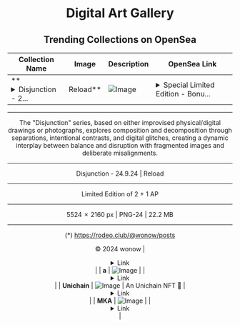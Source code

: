 <div align="center">

# Digital Art Gallery

## Trending Collections on OpenSea

| Collection Name                       | Image                                                                                     | Description                       | OpenSea Link                                                                                          |
|---------------------------------------|-------------------------------------------------------------------------------------------|-----------------------------------|--------------------------------------------------------------------------------------------------------|
| **<details><summary>Disjunction - 2...</summary>Disjunction - 24.9.24 | Reload</details>** | ![Image](https://i.seadn.io/s/raw/files/e8097f84b7f663b863120c90c6208d6c.png?w=500&auto=format?w=200&auto=format) | <details><summary>Special Limited Edition - Bonu...</summary>Special Limited Edition - Bonus - for the first 2 collectors holding the 3 original pieces of the triptych 'ˈDisjunction - 24.9.24' minted on rodeo.club(*) in September 2024.
***
The "Disjunction" series, based on either improvised physical/digital drawings or photographs, explores composition and decomposition through separations, intentional contrasts, and digital glitches, creating a dynamic interplay between balance and disruption with fragmented images and deliberate misalignments.
***
Disjunction - 24.9.24 | Reload
***
Limited Edition of 2 + 1 AP
***
5524  ×  2160 px | PNG-24 | 22.2 MB
***
(*) https://rodeo.club/@wonow/posts

© 2024 wonow</details> | <details><summary>Link</summary>[Disjunction - 24.9.24 | Reload](https://opensea.io/collection/disjunction-24-9-24-reload)</details> |
| **a** | ![Image](https://i.seadn.io/s/raw/files/63705e496f143bc235aa82f1c453792f.jpg?w=500&auto=format?w=200&auto=format) |  | <details><summary>Link</summary>[a](https://opensea.io/collection/a-891)</details> |
| **Unichain** | ![Image](https://i.seadn.io/s/raw/files/cab4062eaf77e135a818be52405a4a8f.png?w=500&auto=format?w=200&auto=format) | An Unichain NFT 🦄 | <details><summary>Link</summary>[Unichain](https://opensea.io/collection/unichain-16)</details> |
| **MKA** | ![Image](https://i.seadn.io/s/raw/files/89c6d324caa3e156be8292d75b88dc1c.jpg?w=500&auto=format?w=200&auto=format) |  | <details><summary>Link</summary>[MKA](https://opensea.io/collection/mka-3)</details> |

</div>